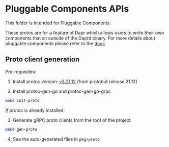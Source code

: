 # Pluggable Components APIs

This folder is intended for Pluggable Components. 

These protos are for a feature of Dapr which allows users to write their own components that sit outside of the Daprd binary. For more details about pluggable components please refer to the [docs](https://docs.dapr.io/developing-applications/develop-components/pluggable-components/develop-pluggable/).

## Proto client generation

Pre-requisites:
1. Install protoc version: [v3.21.12](https://github.com/protocolbuffers/protobuf/releases/tag/v21.12) (from protobuf release 21.12)

2. Install protoc-gen-go and protoc-gen-go-grpc

```bash
make init-proto
```

*If* protoc is already installed:

3. Generate gRPC proto clients from the root of the project

```bash
make gen-proto
```

4. See the auto-generated files in `pkg/proto`